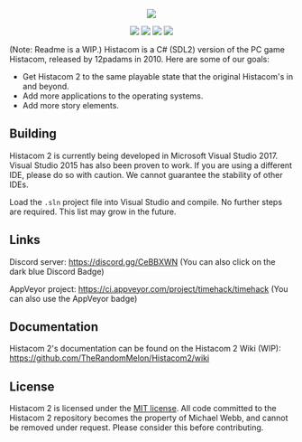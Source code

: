<div align="center">
  <p>
      <img src="https://raw.githubusercontent.com/TheRandomMelon/Histacom2/master/Histacom2/Resources/TitleScreen/Histacom2_Logo.png" style="border: 0;">
  </p>
  <p>
    <img src="https://github.com/TheRandomMelon/Histacom/workflows/Build%20Histacom/badge.svg" style="border: 0;">
    <a href="https://discord.gg/CeBBXWN"><img src="https://img.shields.io/discord/562604068493852675.svg?colorB=7289DA&label=discord" style="border: 0;"></a>
    <img src="https://img.shields.io/github/repo-size/TheRandomMelon/Histacom.svg" style="border: 0;">
    <a href="https://github.com/TheRandomMelon/Histacom/issues"><img src="https://img.shields.io/github/issues/TheRandomMelon/Histacom.svg" style="border: 0;"></a>
  </p>
</div>

(Note: Readme is a WIP.)
Histacom is a C# (SDL2) version of the PC game Histacom, released by 12padams in 2010. Here are some of our goals:
* Get Histacom 2 to the same playable state that the original Histacom's in and beyond.
* Add more applications to the operating systems.
* Add more story elements.

## Building
Histacom 2 is currently being developed in Microsoft Visual Studio 2017. Visual Studio 2015 has also been proven to work. If you are using a different IDE, please do so with caution. We cannot guarantee the stability of other IDEs.

Load the ``.sln`` project file into Visual Studio and compile. No further steps are required. This list may grow in the future.

## Links

Discord server: https://discord.gg/CeBBXWN (You can also click on the dark blue Discord Badge)

AppVeyor project: https://ci.appveyor.com/project/timehack/timehack (You can also use the AppVeyor badge)

## Documentation
Histacom 2's documentation can be found on the Histacom 2 Wiki (WIP): https://github.com/TheRandomMelon/Histacom2/wiki

## License
Histacom 2 is licensed under the [MIT license](https://github.com/TheRandomMelon/Histacom2/blob/master/LICENSE). All code committed to the Histacom 2 repository becomes the property of Michael Webb, and cannot be removed under request. Please consider this before contributing.

